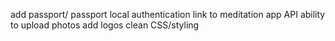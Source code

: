 add passport/ passport local authentication
link to meditation app API 
ability to upload photos 
add logos 
clean CSS/styling